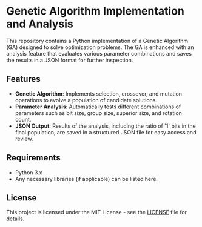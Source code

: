 # Genetic Algorithm Implementation and Analysis

This repository contains a Python implementation of a Genetic Algorithm (GA) designed to solve optimization problems. The GA is enhanced with an analysis feature that evaluates various parameter combinations and saves the results in a JSON format for further inspection.

## Features

- **Genetic Algorithm**: Implements selection, crossover, and mutation operations to evolve a population of candidate solutions.
- **Parameter Analysis**: Automatically tests different combinations of parameters such as bit size, group size, superior size, and rotation count.
- **JSON Output**: Results of the analysis, including the ratio of '1' bits in the final population, are saved in a structured JSON file for easy access and review.

## Requirements

- Python 3.x
- Any necessary libraries (if applicable) can be listed here.

## License

This project is licensed under the MIT License - see the [LICENSE](LICENSE) file for details.